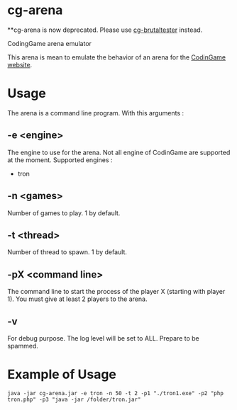 # cg-arena

**cg-arena is now deprecated. Please use [cg-brutaltester](https://github.com/dreignier/cg-brutaltester) instead.

CodingGame arena emulator

This arena is mean to emulate the behavior of an arena for the [CodinGame website](https://www.codingame.com).

# Usage

The arena is a command line program. With this arguments :

## -e &lt;engine>

The engine to use for the arena. Not all engine of CodinGame are supported at the moment. Supported engines :

* tron
 
## -n &lt;games>

Number of games to play. 1 by default.

## -t &lt;thread>

Number of thread to spawn. 1 by default.

## -pX &lt;command line>

The command line to start the process of the player X (starting with player 1). You must give at least 2 players to the arena.

## -v

For debug purpose. The log level will be set to ALL. Prepare to be spammed.

# Example of Usage

    java -jar cg-arena.jar -e tron -n 50 -t 2 -p1 "./tron1.exe" -p2 "php tron.php" -p3 "java -jar /folder/tron.jar"
